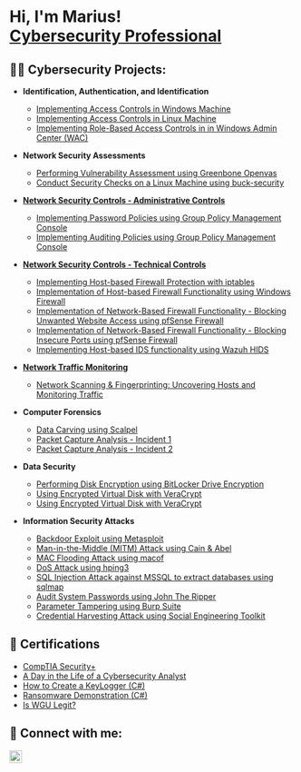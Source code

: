 <h1>Hi, I'm Marius! <br/><a href="https://www.linkedin.com/in/mariusstaimez/" target="_blank">Cybersecurity Professional</a></h1>

<h2>👨‍💻 Cybersecurity Projects:</h2>

- <b>Identification, Authentication, and Identification</b>
    - <a href="https://github.com/Marius-hubb/Access-Control-Windows" target="_blank">Implementing Access Controls in Windows Machine
    - <a href="https://github.com/Marius-hubb/Access-Control-Linux" target="_blank">Implementing Access Controls in Linux Machine
    - <a href="https://github.com/Marius-hubb/Role-Based-Access-Control" target="_blank">Implementing Role-Based Access Controls in in Windows Admin Center (WAC)</a>

- <b>Network Security Assessments</b>
    - <a href="https://github.com/Marius-hubb/OpenVas" target="_blank">Performing Vulnerability Assessment using Greenbone Openvas</a>
    - <a href="https://github.com/Marius-hubb/buck-security" target="_blank">Conduct Security Checks on a Linux Machine using buck-security

- <b>Network Security Controls - Administrative Controls</b>
    - <a href="https://github.com/Marius-hubb/Password-Policies" target="_blank">Implementing Password Policies using Group Policy Management Console 
    - <a href="https://github.com/Marius-hubb/Implementing-Auditing-Policies" target="_blank">Implementing Auditing Policies using Group Policy Management Console

- <b>Network Security Controls - Technical Controls</b>
    - <a href="https://github.com/Marius-hubb/IPTables" target="_blank">Implementing Host-based Firewall Protection with iptables
    - <a href="https://github.com/Marius-hubb/Windows-Firewall" target="_blank">Implementation of Host-based Firewall Functionality using Windows Firewall
    - <a href="https://github.com/Marius-hubb/pfSense" target="_blank">Implementation of Network-Based Firewall Functionality - Blocking Unwanted Website Access using pfSense Firewall
    - <a href="https://github.com/Marius-hubb/Port-Block-pfSense" target="_blank">Implementation of Network-Based Firewall Functionality - Blocking Insecure Ports using pfSense Firewall
    - <a href="https://github.com/Marius-hubb/Wazuh" target="_blank">Implementing Host-based IDS functionality using Wazuh HIDS

- <b>Network Traffic Monitoring</b>
    - <a href="https://github.com/Marius-hubb/Network-Scanning" target="_blank">Network Scanning & Fingerprinting: Uncovering Hosts and Monitoring Traffic</a>

- <b> Computer Forensics</b>
    - <a href="https://github.com/Marius-hubb/File-Carving" target="_blank">Data Carving using Scalpel</a>
    - <a href="https://github.com/Marius-hubb/Packet-Capture-Analysis" target="_blank">Packet Capture Analysis - Incident 1</a>
    - <a href="https://github.com/Marius-hubb/Packet-Capture-Analysis2" target="_blank">Packet Capture Analysis - Incident 2</a>

- <b>Data Security</b>
    - <a href="https://github.com/Marius-hubb/Bitlocker" target="_blank">Performing Disk Encryption using BitLocker Drive Encryption
    - <a href="https://github.com/Marius-hubb/VeraCrypt" target="_blank">Using Encrypted Virtual Disk with VeraCrypt
    - <a href="https://github.com/Marius-hubb/Encrypting-File-System-EFS-" target="_blank">Using Encrypted Virtual Disk with VeraCrypt
</a>

- <b>Information Security Attacks</b>

  - <a href="https://github.com/Marius-hubb/Backdoor-Attack" target="_blank">Backdoor Exploit using Metasploit</a>
  - <a href="https://github.com/Marius-hubb/MITM-Attack" target="_blank">Man-in-the-Middle (MITM) Attack using Cain & Abel</a>
  - <a href="https://github.com/Marius-hubb/MAC-Flooding-Attack" target="_blank">MAC Flooding Attack using macof</a>
  - <a href="https://github.com/Marius-hubb/DoS-Attack" target="_blank">DoS Attack using hping3</a>
  - <a href="https://github.com/Marius-hubb/SQL-Injection-Attack" target="_blank">SQL Injection Attack against MSSQL to extract databases using sqlmap</a>
  - <a href="https://github.com/Marius-hubb/John-the-Ripper" target="_blank">Audit System Passwords using John The Ripper</a>
  - <a href="https://github.com/Marius-hubb/Burp-Suite" target="_blank">Parameter Tampering using Burp Suite</a>
  - <a href="https://github.com/Marius-hubb/Social-Engineering-Toolkit" target="_blank">Credential Harvesting Attack using Social Engineering Toolkit</a>
  



     


      
</a>



<h2>📄 Certifications</h2>

- <a href="https://www.credly.com/badges/c90e5e19-85ea-483d-8319-b0982b0d5294/linked_in_profile" target="_blank">CompTIA Security+</a>
- <a href="https://www.youtube.com/watch?v=uHy3oM7NnoU" target="_blank">A Day in the Life of a Cybersecurity Analyst</a>
- <a href="https://www.youtube.com/watch?v=N-L9hklSlNk" target="_blank">How to Create a KeyLogger (C#)</a>
- <a href="https://www.youtube.com/watch?v=OfvdQeh79s0" target="_blank">Ransomware Demonstration (C#)</a>
- <a href="https://www.youtube.com/watch?v=E2MwRWxDBkA" target="_blank">Is WGU Legit?</a>

<h2>🤝 Connect with me:</h2>

<a href="https://linkedin.com/in/mariusstaimez" target="_blank">
  <img align="left" alt="JoshMadakor | LinkedIn" width="22px" src="https://cdn.jsdelivr.net/npm/simple-icons@v3/icons/linkedin.svg" />
</a>

<!--
**joshmadakor1/joshmadakor1** is a ✨ _special_ ✨ repository because its `README.md` (this file) appears on your GitHub profile.

Here are some ideas to get you started:

- 🌟 I’m currently working on ...
- 🌱 I’m currently learning ...
- 👯 I’m looking to collaborate on ...
- 🧐 I’m looking for help with ...
- 💬 Ask me about ...
- 📧 How to reach me: ...
- 😄 Pronouns: ...
- ⚡ Fun fact: ...
-->
